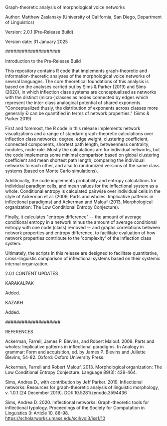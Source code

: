 Graph-theoretic analysis of morphological voice networks

Author: Matthew Zaslansky (University of California, San Diego, Department of Linguistics)

Version: 2.0.1 (Pre-Release Build)

Version date: 31 January 2025

####################

Introduction to the Pre-Release Build

This repository contains R code that implements graph-theoretic and information-theoretic analyses of the morphological voice networks of several languages. The core theoretical foundations of this analysis is based on the analyses carried out by Sims & Parker (2019) and Sims (2020), in which inflection class systems are conceptualized as networks with the distinct (micro-)classes as nodes connected by edges which represent the inter-class analogical potential of shared exponents. "Conceptualized thusly, the distribution of exponents across classes more generally Ð can be quantified in terms of network properties." (Sims & Parker 2019)

First and foremost, the R code in this release implements network visualizations and a range of standard graph-theoretic calculations over inflection class networks: degree, edge weight, clustering coefficient, connected components, shortest path length, betweenness centrality, modules, node role. Mostly the calculations are for individual networks, but the code implements some minimal comparison based on global clustering coefficient and mean shortest path length, comparing the individual networks to each other, and also to randomized versions of the same class systems (based on Monte Carlo simulations).

Additionally, the code implements probability and entropy calculations for individual paradigm cells, and mean values for the inflectional system as a whole. Conditional entropy is calculated pairwise over individual cells in the style of Ackerman et al. (2009, Parts and wholes: Implicative patterns in inflectional paradigms) and Ackerman and Malouf (2013, Morphological organization: The Low Conditional Entropy Conjecture). 

Finally, it calculates "entropy difference" -- the amount of average conditional entropy in a network minus the amount of average conditional entropy with one node (class) removed -- and graphs correlations between network properties and entropy difference, to facilitate evaluation of how network properties contribute to the 'complexity' of the inflection class system.

Ultimately, the scripts in this release are designed to facilitate quantitative, cross-linguistic comparison of inflectional systems based on their systemic internal organization.

2.0.1 CONTENT UPDATES 

KARAKALPAK

Added.

KAZAKH

Added.

####################

REFERENCES

Ackerman, Farrell, James P. Blevins, and Robert Malouf. 2009. Parts and wholes: Implicative patterns in inflectional paradigms. In Analogy in grammar: Form and acquisition, ed. by James P. Blevins and Juliette Blevins, 54-82. Oxford: Oxford University Press.

Ackerman, Farrell and Robert Malouf. 2013. Morphological organization: The Low Conditional Entropy Conjecture. Language 89(3): 429-464.

Sims, Andrea D., with contribution by Jeff Parker. 2019. Inflectional networks: Resources for graph-theoretic analysis of linguistic morphology, v. 1.0.1 [24 December 2019]. DOI: 10.5281/zenodo.3594436 

Sims, Andrea D. 2020. Inflectional networks: Graph-theoretic tools for inflectional typology. Proceedings of the Society for Computation in Linguistics 3: Article 10, 88-98. https://scholarworks.umass.edu/scil/vol3/iss1/10
